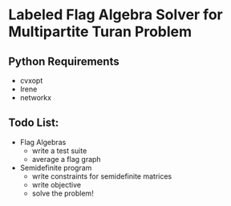# Labeled Flag Algebra Solver for Multipartite Turan Problem

## Python Requirements
* cvxopt
* Irene
* networkx

## Todo List:
* Flag Algebras
    * write a test suite
    * average a flag graph
* Semidefinite program
    * write constraints for semidefinite matrices
    * write objective
    * solve the problem!
